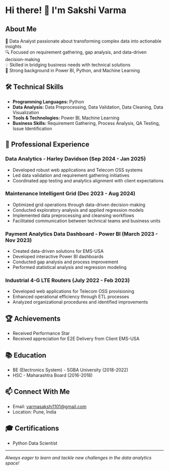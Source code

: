 # Hi there! 👋 I'm Sakshi Varma

## About Me
🎯 Data Analyst passionate about transforming complex data into actionable insights  
🔍 Focused on requirement gathering, gap analysis, and data-driven decision-making  
💡 Skilled in bridging business needs with technical solutions  
🌟 Strong background in Power BI, Python, and Machine Learning

## 🛠️ Technical Skills
- **Programming Languages:** Python
- **Data Analysis:** Data Preprocessing, Data Validation, Data Cleaning, Data Visualization
- **Tools & Technologies:** Power BI, Machine Learning
- **Business Skills:** Requirement Gathering, Process Analysis, QA Testing, Issue Identification

## 🚀 Professional Experience

### Data Analytics - Harley Davidson (Sep 2024 - Jan 2025)
- Developed robust web applications and Telecom OSS systems
- Led data validation and requirement gathering initiatives
- Coordinated app testing and analytics alignment with client expectations

### Maintenance Intelligent Grid (Dec 2023 - Aug 2024)
- Optimized grid operations through data-driven decision-making
- Conducted exploratory analysis and applied regression models
- Implemented data preprocessing and cleansing workflows
- Facilitated communication between technical teams and business units

### Payment Analytics Data Dashboard - Power BI (March 2023 - Nov 2023)
- Created data-driven solutions for EMS-USA
- Developed interactive Power BI dashboards
- Conducted gap analysis and process improvement
- Performed statistical analysis and regression modeling

### Industrial 4-G LTE Routers (July 2022 - Feb 2023)
- Developed web applications for Telecom OSS provisioning
- Enhanced operational efficiency through ETL processes
- Analyzed organizational procedures and identified improvements

## 🏆 Achievements
- Received Performance Star
- Received appreciation for E2E Delivery from Client EMS-USA

## 📚 Education
- BE (Electronics System) - SGBA University (2018-2022)
- HSC - Maharashtra Board (2016-2018)

## 📫 Connect With Me
- Email: varmasakshi1101@gmail.com
- Location: Pune, India

## 🎓 Certifications
- Python Data Scientist

---
*Always eager to learn and tackle new challenges in the data analytics space!*
